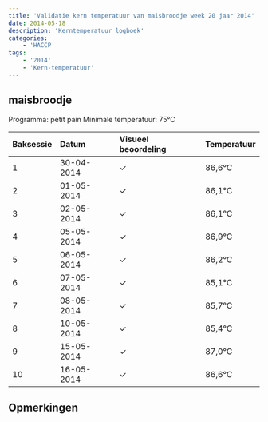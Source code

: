 ```yaml
---
title: 'Validatie kern temperatuur van maisbroodje week 20 jaar 2014'
date: 2014-05-18
description: 'Kerntemperatuur logboek'
categories:
    - 'HACCP'
tags:
    - '2014'
    - 'Kern-temperatuur'
---
```


## maisbroodje

Programma: petit pain
Minimale temperatuur: 75°C

| Baksessie | Datum | Visueel beoordeling | Temperatuur |
|:---|:---|:---|:---|
| 1 | 30-04-2014 | &check; | 86,6°C |
| 2 | 01-05-2014 | &check; | 86,1°C |
| 3 | 02-05-2014 | &check; | 86,1°C |
| 4 | 05-05-2014 | &check; | 86,9°C |
| 5 | 06-05-2014 | &check; | 86,2°C |
| 6 | 07-05-2014 | &check; | 85,1°C |
| 7 | 08-05-2014 | &check; | 85,7°C |
| 8 | 10-05-2014 | &check; | 85,4°C |
| 9 | 15-05-2014 | &check; | 87,0°C |
| 10 | 16-05-2014 | &check; | 86,6°C |

## Opmerkingen


